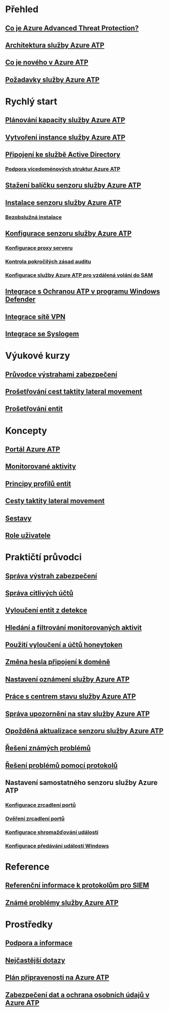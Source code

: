 
# Přehled
## [Co je Azure Advanced Threat Protection?](what-is-atp.md)
## [Architektura služby Azure ATP](atp-architecture.md)
## [Co je nového v Azure ATP](atp-whats-new.md)
## [Požadavky služby Azure ATP](atp-prerequisites.md)
# Rychlý start
## [Plánování kapacity služby Azure ATP](atp-capacity-planning.md)
## [Vytvoření instance služby Azure ATP](install-atp-step1.md)
## [Připojení ke službě Active Directory](install-atp-step2.md)
### [Podpora vícedoménových struktur Azure ATP](atp-multi-forest.md)
## [Stažení balíčku senzoru služby Azure ATP](install-atp-step3.md)
## [Instalace senzoru služby Azure ATP](install-atp-step4.md)
### [Bezobslužná instalace](ATP-silent-installation.md)
## [Konfigurace senzoru služby Azure ATP](install-atp-step5.md)
### [Konfigurace proxy serveru](configure-proxy.md)
### [Kontrola pokročilých zásad auditu](atp-advanced-audit-policy.md)
### [Konfigurace služby Azure ATP pro vzdálená volání do SAM](install-atp-step8-samr.md)
## [Integrace s Ochranou ATP v programu Windows Defender](integrate-wd-atp.md)
## [Integrace sítě VPN](install-atp-step6-vpn.md)
## [Integrace se Syslogem](setting-syslog.md)
# Výukové kurzy
## [Průvodce výstrahami zabezpečení](suspicious-activity-guide.md)
## [Prošetřování cest taktity lateral movement](investigate-lateral-movement-path.md)
## [Prošetřování entit](investigate-entity.md)
# Koncepty
## [Portál Azure ATP](workspace-portal.md)
## [Monitorované aktivity](monitored-activities.md)
## [Principy profilů entit](entity-profiles.md)
## [Cesty taktity lateral movement](use-case-lateral-movement-path.md)
## [Sestavy](reports.md)
## [Role uživatele](atp-role-groups.md)
# Praktičtí průvodci
## [Správa výstrah zabezpečení](working-with-suspicious-activities.md)
## [Správa citlivých účtů](sensitive-accounts.md)
## [Vyloučení entit z detekce](excluding-entities-from-detections.md)
## [Hledání a filtrování monitorovaných aktivit](atp-activities-search.md)
## [Použití vyloučení a účtů honeytoken](install-atp-step7.md)
## [Změna hesla připojení k doméně](modifying-atp-config-dcpassword.md)
## [Nastavení oznámení služby Azure ATP](notifications.md)
## [Práce s centrem stavu služby Azure ATP](atp-health-center.md)
## [Správa upozornění na stav služby Azure ATP](monitoring-alerts.md)
## [Opožděná aktualizace senzoru služby Azure ATP](sensor-update.md)
## [Řešení známých problémů](troubleshooting-atp-known-issues.md)
## [Řešení problémů pomocí protokolů](troubleshooting-atp-using-logs.md)
## Nastavení samostatného senzoru služby Azure ATP
### [Konfigurace zrcadlení portů](configure-port-mirroring.md)
### [Ověření zrcadlení portů](validate-port-mirroring.md)
### [Konfigurace shromažďování událostí](configure-event-collection.md)
### [Konfigurace předávání událostí Windows](configure-event-forwarding.md)
# Reference
## [Referenční informace k protokolům pro SIEM](cef-format-sa.md)
## [Známé problémy služby Azure ATP](known-issues.md)
# Prostředky
## [Podpora a informace](atp-support.md)
## [Nejčastější dotazy](atp-technical-faq.md)
## [Plán připravenosti na Azure ATP](atp-resources.md)
## [Zabezpečení dat a ochrana osobních údajů v Azure ATP](atp-privacy-compliance.md)
